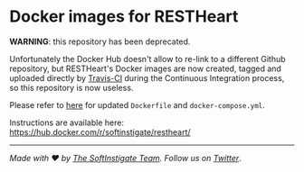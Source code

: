 # Docker images for RESTHeart

**WARNING**: this repository has been deprecated.

Unfortunately the Docker Hub doesn't allow to re-link to a different Github repository, but RESTHeart's Docker images are now created, tagged and uploaded directly by [Travis-CI](https://travis-ci.org/SoftInstigate/restheart/builds) during the Continuous Integration process, so this repository is now useless.

Please refer to [here](https://github.com/SoftInstigate/restheart/tree/master/Docker) for updated `Dockerfile` and `docker-compose.yml`.

Instructions are available here: https://hub.docker.com/r/softinstigate/restheart/

<hr></hr>

_Made with :heart: by [The SoftInstigate Team](http://www.softinstigate.com/). Follow us on [Twitter](https://twitter.com/softinstigate)_.
